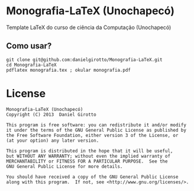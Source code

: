 Monografia-LaTeX (Unochapecó)
=============================

Template LaTeX do curso de ciência da Computação (Unochapecó)

## Como usar?
```
git clone git@github.com:danielgirotto/Monografia-LaTeX.git 
cd Monografia-LaTeX
pdflatex monografia.tex ; okular monografia.pdf
```

License
=======
    Monografia-LaTeX (Unochapecó)
    Copyright (C) 2013  Daniel Girotto

    This program is free software: you can redistribute it and/or modify
    it under the terms of the GNU General Public License as published by
    the Free Software Foundation, either version 3 of the License, or
    (at your option) any later version.

    This program is distributed in the hope that it will be useful,
    but WITHOUT ANY WARRANTY; without even the implied warranty of
    MERCHANTABILITY or FITNESS FOR A PARTICULAR PURPOSE.  See the
    GNU General Public License for more details.

    You should have received a copy of the GNU General Public License
    along with this program.  If not, see <http://www.gnu.org/licenses/>.
